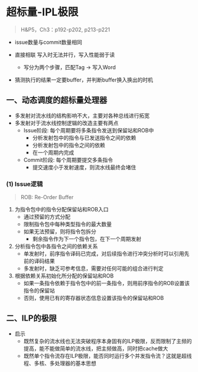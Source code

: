 # 超标量-IPL极限
> H&P5，Ch3：p192-p202, p213-p221


- issue数量与commit数量相同


- 直接相联 写入时无法并行，写入性能弱于读
  - 写分为两个步骤，匹配Tag -> 写入Word
- 猜测执行的结果一定要buffer，并判断buffer换入换出的时机

## 一、动态调度的超标量处理器

- 多发射对流水线的结构影响不大，主要对各种总线进行拓宽
- 多发射对于流水线控制逻辑的改造主要有两点
  - Issue阶段: 每个周期要将多条指令发送到保留站和ROB中
    - 分析发射包中的指令与已发送指令之间的依赖
    - 分析发射包中的指令之间的依赖
    - 在一个周期内完成
  - Commit阶段: 每个周期要提交多条指令
    - 提交速度小于发射速度，则流水线最终会堵住

### (1) Issue逻辑

>ROB: Re-Order Buffer

1. 为指令包中的指令分配保留站和ROB入口
   - 通过预留的方式分配
   - 限制指令包中每种类型指令的最大数量
   - 如果无法预留，则将指令包拆分
     - 剩余指令作为下一个指令包，在下一个周期发射
2. 分析指令包中各指令之间的依赖关系
   - 单发射时，前序指令译码已完成，对后续指令进行冲突分析时可以引用先前的译码结果
   - 多发射时，缺乏可参考信息，需要对任何可能的组合进行判定
3. 根据依赖关系初始化所分配的保留站和ROB
   - 如果一条指令依赖于指令包中的前一条指令，则用前序指令的ROB设置该指令的保留站
   - 否则，使用已有的寄存器状态信息设置该指令的保留站和ROB

<!-- TODO: 熟悉过程 -->

## 二、ILP的极限

- 启示
  - 既然复杂的流水线也无法突破程序本身固有的ILP极限，反而限制了主频的提高，能不能做简单的流水线，把主频做高，同时把cache做大
  - 既然单个指令流存在ILP极限，能否同时运行多个并发指令流？这就是超线程、多核、多处理器的基本思想

